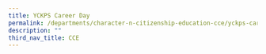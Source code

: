 ```yaml
---
title: YCKPS Career Day
permalink: /departments/character-n-citizenship-education-cce/yckps-career-day
description: ""
third_nav_title: CCE
---
```

